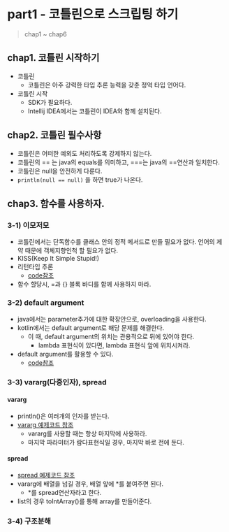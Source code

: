 # part1 - 코틀린으로 스크립팅 하기

> chap1 ~ chap6

## chap1. 코틀린 시작하기

* 코틀린
    * 코틀린은 아주 강력한 타입 추론 능력을 갖춘 정억 타입 언어다.
* 코틀린 시작
    * SDK가 필요하다.
    * Intellij IDEA에서는 코틀린이 IDEA와 함께 설치된다.

## chap2. 코틀린 필수사항

* 코틀린은 어떠한 예외도 처리하도록 강제하지 않는다.
* 코틀린의 == 는 java의 equals를 의미하고, ===는 java의 ==연산과 일치한다.
* 코틀린은 null을 안전하게 다룬다.
* `println(null == null)` 을 하면 true가 나온다.

## chap3. 함수를 사용하자.

### 3-1) 이모저모

* 코틀린에서는 단독함수를 클래스 안의 정적 메서드로 만들 필요가 없다. 언어의 제약 때문에 객체지향인척 할 필요가 없다.
* KISS(Keep It Simple Stupid!)
* 리턴타입 추론
    * [code참조](./codes/Part1.kt)
* 함수 할당시, =과 {} 블록 바디를 함께 사용하지 마라.

### 3-2) default argument

* java에서는 parameter추가에 대한 확장안으로, overloading을 사용한다.
* kotlin에서는 default argument로 해당 문제를 해결한다.
    * 이 때, default argument의 위치는 관용적으로 뒤에 있어야 한다.
        * lambda 표현식이 있다면, lambda 표현식 앞에 위치시켜라.
* default argument를 활용할 수 있다.
    * [code참조](./codes/Part1.kt)

### 3-3) vararg(다중인자), spread

#### vararg

* println()은 여러개의 인자를 받는다.
* [vararg 예제코드 참조](./codes/Part1.kt)
    * vararg를 사용할 때는 항상 마지막에 사용하라.
    * 마지막 파라미터가 람다표현식일 경우, 마지막 바로 전에 둔다.

#### spread

* [spread 예제코드 참조](./codes/Part1.kt)
* vararg에 배열을 넘길 경우, 배열 앞에 *를 붙여주면 된다.
    * *를 spread연산자라고 한다.
* list의 경우 toIntArray()를 통해 array를 만들어준다.

### 3-4) 구조분해

